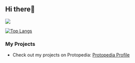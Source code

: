 ## Hi there👋

![](https://github-profile-summary-cards.vercel.app/api/cards/profile-details?username=HijiriSato88&theme=vue)

[![Top Langs](https://github-readme-stats.vercel.app/api/top-langs/?username=HijiriSato88&layout=compact&langs_count=6)](https://github.com/anuraghazra/github-readme-stats)

<!--
### About Me

- 🔭 I’m currently working on **[Your Project Name]**
- 🌱 I’m currently learning **[Learning Focus]**
- 👯 I’m looking to collaborate on **[Collaboration Opportunities]**
- 🤔 I’m looking for help with **[Help Needed]**
- 💬 Ask me about **[Topics You're Knowledgeable About]**
- 📫 How to reach me: **[Your Contact Information]**
- 😄 Pronouns: **[Your Pronouns]**
- ⚡ Fun fact: **[An Interesting Fact About You]**
-->
### My Projects

- Check out my projects on Protopedia: [Protopedia Profile](https://protopedia.net/prototyper/h_sato08)

<!--
**HijiriSato88/HijiriSato88** is a ✨ _special_ ✨ repository because its `README.md` (this file) appears on your GitHub profile.

Here are some ideas to get you started:

- 🔭 I’m currently working on ...
- 🌱 I’m currently learning ...
- 👯 I’m looking to collaborate on ...
- 🤔 I’m looking for help with ...
- 💬 Ask me about ...
- 📫 How to reach me: ...
- 😄 Pronouns: ...
- ⚡ Fun fact: ...
-->
